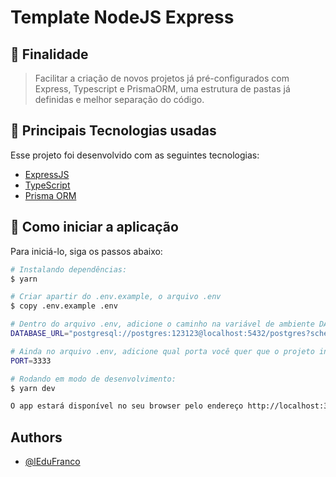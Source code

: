 # Template NodeJS Express

## 📄 Finalidade

> Facilitar a criação de novos projetos já pré-configurados com Express, Typescript e PrismaORM, uma estrutura de pastas já definidas e melhor separação do código.

## 🧪 Principais Tecnologias usadas

Esse projeto foi desenvolvido com as seguintes tecnologias:

- [ExpressJS](https://expressjs.com/)
- [TypeScript](https://www.typescriptlang.org/)
- [Prisma ORM](https://www.prisma.io/)

## 🚀 Como iniciar a aplicação

Para iniciá-lo, siga os passos abaixo:

```bash
# Instalando dependências:
$ yarn

# Criar apartir do .env.example, o arquivo .env
$ copy .env.example .env

# Dentro do arquivo .env, adicione o caminho na variável de ambiente DATABASE_URL
DATABASE_URL="postgresql://postgres:123123@localhost:5432/postgres?schema=public"

# Ainda no arquivo .env, adicione qual porta você quer que o projeto inicie. No exemplo abaixo vai iniciar na porta 3333
PORT=3333

# Rodando em modo de desenvolvimento:
$ yarn dev

O app estará disponível no seu browser pelo endereço http://localhost:3333 assim que iniciado.
```

## Authors

- [@lEduFranco](https://github.com/lEduFranco)
